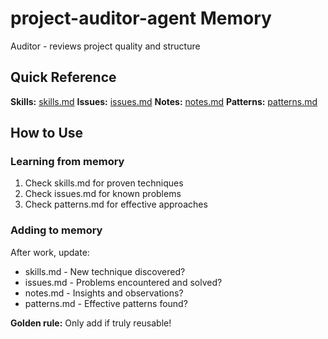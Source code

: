 # project-auditor-agent Memory

Auditor - reviews project quality and structure

## Quick Reference

**Skills:** [skills.md](./skills.md)
**Issues:** [issues.md](./issues.md)
**Notes:** [notes.md](./notes.md)
**Patterns:** [patterns.md](./patterns.md)

## How to Use

### Learning from memory
1. Check skills.md for proven techniques
2. Check issues.md for known problems
3. Check patterns.md for effective approaches

### Adding to memory
After work, update:
- skills.md - New technique discovered?
- issues.md - Problems encountered and solved?
- notes.md - Insights and observations?
- patterns.md - Effective patterns found?

**Golden rule:** Only add if truly reusable!
